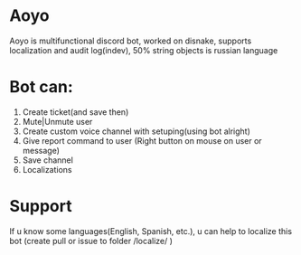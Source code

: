 # Aoyo
Aoyo is multifunctional discord bot, worked on disnake, supports localization and audit log(indev), 50% string objects is russian language

# Bot can:
  1. Create ticket(and save then)
  2. Mute|Unmute user
  3. Create custom voice channel with setuping(using bot alright)
  4. Give report command to user (Right button on mouse on user or message)
  5. Save channel 
  6. Localizations
     
# Support
If u know some languages(English, Spanish, etc.), u can help to localize this bot (create pull or issue to folder /localize/ )
